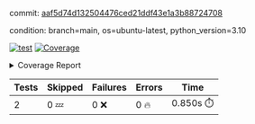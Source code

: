 commit: [aaf5d74d132504476ced21ddf43e1a3b88724708](https://github.com/rcmdnk/python-template/tree/aaf5d74d132504476ced21ddf43e1a3b88724708)

condition: branch=main, os=ubuntu-latest, python_version=3.10

[![test](https://github.com/rcmdnk/python-template/actions/workflows/test.yml/badge.svg)](https://github.com/rcmdnk/python-template/actions/runs/16149377484)
<a href="https://github.com/rcmdnk/python-template/blob/aaf5d74d132504476ced21ddf43e1a3b88724708/README.md"><img alt="Coverage" src="https://img.shields.io/badge/Coverage-100%25-brightgreen.svg" /></a><details><summary>Coverage Report </summary><table><tr><th>File</th><th>Stmts</th><th>Miss</th><th>Cover</th></tr><tbody><tr><td><b>TOTAL</b></td><td><b>4</b></td><td><b>0</b></td><td><b>100%</b></td></tr></tbody></table></details>

| Tests | Skipped | Failures | Errors | Time |
| ----- | ------- | -------- | -------- | ------------------ |
| 2 | 0 :zzz: | 0 :x: | 0 :fire: | 0.850s :stopwatch: |


